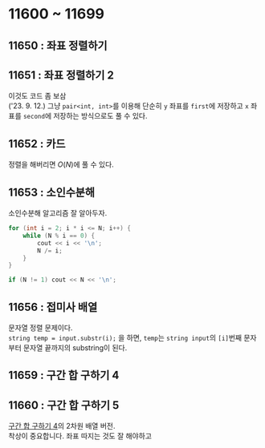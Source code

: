 # 11600 ~ 11699


## 11650 : 좌표 정렬하기

## 11651 : 좌표 정렬하기 2
이것도 코드 좀 보삼  
('23. 9. 12.) 그냥 `pair<int, int>`를 이용해 단순히 `y` 좌표를 `first`에 저장하고 `x` 좌표를 `second`에 저장하는 방식으로도 풀 수 있다.

## 11652 : 카드
정렬을 해버리면 $O(N)$에 풀 수 있다.

## 11653 : 소인수분해
소인수분해 알고리즘 잘 알아두자.  
```cpp
for (int i = 2; i * i <= N; i++) {
	while (N % i == 0) {
        cout << i << '\n';
		N /= i;
	}
}

if (N != 1) cout << N << '\n';
```

## 11656 : 접미사 배열
문자열 정렬 문제이다.  
`string temp = input.substr(i);` 을 하면, `temp`는 `string input`의 `[i]`번째 문자부터 문자열 끝까지의 substring이 된다.

## 11659 : 구간 합 구하기 4

## 11660 : 구간 합 구하기 5
[구간 합 구하기 4](https://boj.kr/11659)의 2차원 배열 버전.  
착상이 중요합니다. 좌표 따지는 것도 잘 해야하고
